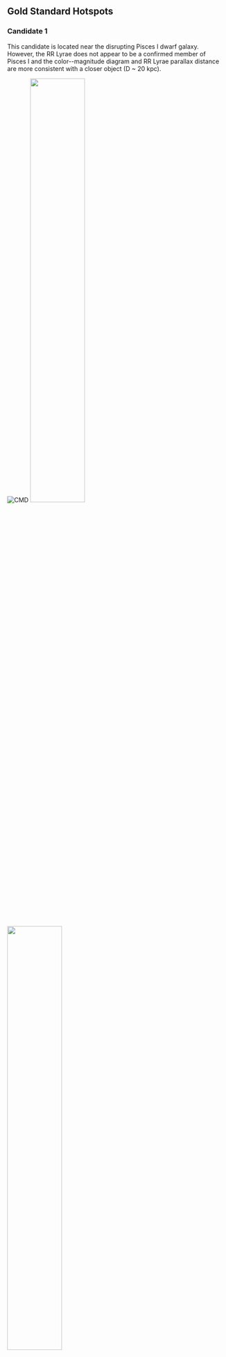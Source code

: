 ## Gold Standard Hotspots 

### Candidate 1
This candidate is located near the disrupting Pisces I dwarf galaxy. However, the RR Lyrae does not appear to be a confirmed member of Pisces I and the color--magnitude diagram and RR Lyrae parallax distance are more consistent with a closer object (D ~ 20 kpc). 

![CMD](2_cmd.png)
<img src="position_all_1.png" width="50%" height="50%"> <img src="proper_motion_all_1.png" width="50%" height="50%">

[Data File](https://github.com/edarragh/edarragh.github.io/blob/main/2_corrected.csv)

### Candidate 2
![CMD](20_cmd.png)
<img src="position_all_2.png" width="50%" height="50%"> <img src="proper_motion_all_2.png" width="50%" height="50%">

[Data File](https://github.com/edarragh/edarragh.github.io/blob/main/20_corrected.csv)


### Candidate 3 
![CMD](31_cmd.png)
<img src="position_all_3.png" width="50%" height="50%"> <img src="proper_motion_all_3.png" width="50%" height="50%">

[Data File](https://github.com/edarragh/edarragh.github.io/blob/main/31_corrected.csv)


### Candidate 4
![CMD](33_cmd.png)
<img src="position_all_4.png" width="50%" height="50%"> <img src="proper_motion_all_4.png" width="50%" height="50%">

[Data File](https://github.com/edarragh/edarragh.github.io/blob/main/33_corrected.csv)


### Candidate 5
![](41_cmd.png)
<img src="position_all_5.png" width="50%" height="50%"> <img src="proper_motion_all_5.png" width="50%" height="50%">

[Data File](https://github.com/edarragh/edarragh.github.io/blob/main/41_corrected.csv)


### Candidate 6
![](58_cmd.png)
<img src="position_all_6.png" width="50%" height="50%"> <img src="proper_motion_all_6.png" width="50%" height="50%">

[Data File](https://github.com/edarragh/edarragh.github.io/blob/main/58_corrected.csv)


### Candidate 7
![](62_cmd.png)
<img src="position_all_7.png" width="50%" height="50%"> <img src="proper_motion_all_7.png" width="50%" height="50%">

[Data File](https://github.com/edarragh/edarragh.github.io/blob/main/62_corrected.csv)


### Candidate 8
![](69_cmd.png)
<img src="position_all_8.png" width="50%" height="50%"> <img src="proper_motion_all_8.png" width="50%" height="50%">

[Data File](https://github.com/edarragh/edarragh.github.io/blob/main/69_corrected.csv)


### Candidate 9
![](105_cmd.png)
<img src="position_all_9.png" width="50%" height="50%"> <img src="proper_motion_all_9.png" width="50%" height="50%">

[Data File](https://github.com/edarragh/edarragh.github.io/blob/main/105_corrected.csv)

You can use the [editor on GitHub](https://github.com/edarragh/edarragh.github.io/edit/main/index.md) to maintain and preview the content for your website in Markdown files.

Whenever you commit to this repository, GitHub Pages will run [Jekyll](https://jekyllrb.com/) to rebuild the pages in your site, from the content in your Markdown files.

### Markdown

Markdown is a lightweight and easy-to-use syntax for styling your writing. It includes conventions for

```markdown
Syntax highlighted code block

# Header 1
## Header 2
### Header 3

- Bulleted
- List

1. Numbered
2. List

**Bold** and _Italic_ and `Code` text

[Link](url) and ![Image](src)
```

For more details see [GitHub Flavored Markdown](https://guides.github.com/features/mastering-markdown/).

### Jekyll Themes

Your Pages site will use the layout and styles from the Jekyll theme you have selected in your [repository settings](https://github.com/edarragh/edarragh.github.io/settings). The name of this theme is saved in the Jekyll `_config.yml` configuration file.

### Support or Contact

Having trouble with Pages? Check out our [documentation](https://docs.github.com/categories/github-pages-basics/) or [contact support](https://github.com/contact) and we’ll help you sort it out.
